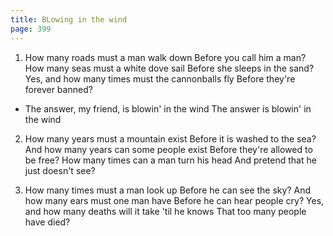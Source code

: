 ```yaml
---
title: BLowing in the wind
page: 399
---  
```



1.  How many roads must a man walk down
Before you call him a man?
How many seas must a white dove sail
Before she sleeps in the sand?
Yes, and how many times must the cannonballs fly
Before they're forever banned?


- The answer, my friend, is blowin' in the wind
The answer is blowin' in the wind


2. How many years must a mountain exist
Before it is washed to the sea?
And how many years can some people exist
Before they're allowed to be free?
How many times can a man turn his head
And pretend that he just doesn't see?


3. How many times must a man look up
Before he can see the sky?
And how many ears must one man have
Before he can hear people cry?
Yes, and how many deaths will it take 'til he knows
That too many people have died?